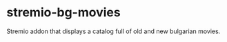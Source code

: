 # stremio-bg-movies

Stremio addon that displays a catalog full of old and new bulgarian movies. <br/>
